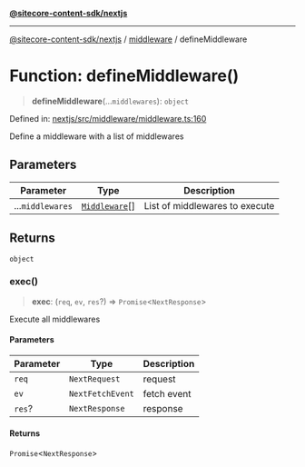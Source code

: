 [**@sitecore-content-sdk/nextjs**](../../README.md)

***

[@sitecore-content-sdk/nextjs](../../README.md) / [middleware](../README.md) / defineMiddleware

# Function: defineMiddleware()

> **defineMiddleware**(...`middlewares`): `object`

Defined in: [nextjs/src/middleware/middleware.ts:160](https://github.com/Sitecore/xmc-jss-dev/blob/d07a33c8b422ee631653078fdc40402026b03dec/packages/nextjs/src/middleware/middleware.ts#L160)

Define a middleware with a list of middlewares

## Parameters

| Parameter | Type | Description |
| ------ | ------ | ------ |
| ...`middlewares` | [`Middleware`](../classes/Middleware.md)[] | List of middlewares to execute |

## Returns

`object`

### exec()

> **exec**: (`req`, `ev`, `res`?) => `Promise`\<`NextResponse`\>

Execute all middlewares

#### Parameters

| Parameter | Type | Description |
| ------ | ------ | ------ |
| `req` | `NextRequest` | request |
| `ev` | `NextFetchEvent` | fetch event |
| `res`? | `NextResponse` | response |

#### Returns

`Promise`\<`NextResponse`\>
